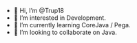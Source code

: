 - 👋 Hi, I’m @Trup18
- 👀 I’m interested in Development.
- 🌱 I’m currently learning CoreJava / Pega.
- 💞️ I’m looking to collaborate on Java.


<!---
Trup18/Trup18 is a ✨ special ✨ repository because its `README.md` (this file) appears on your GitHub profile.
You can click the Preview link to take a look at your changes.
--->
